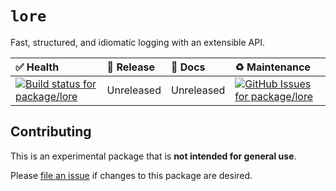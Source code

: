 <!-- #region(HEADER) -->
# `lore`

Fast, structured, and idiomatic logging with an extensible API.

| ✅ Health | 🚀 Release | 📝 Docs | ♻️ Maintenance |
|:----------|:-----------|:--------|:--------------|
| [![Build status for package/lore](https://github.com/matanlurey/pub.lurey.dev/actions/workflows/package_lore.yaml/badge.svg)](https://github.com/matanlurey/pub.lurey.dev/actions/workflows/package_lore.yaml) | Unreleased | Unreleased | [![GitHub Issues for package/lore](https://img.shields.io/github/issues/matanlurey/pub.lurey.dev/pkg-lore?label=issues)](https://github.com/matanlurey/pub.lurey.dev/issues?q=is%3Aopen+is%3Aissue+label%3Apkg-lore) |
<!-- #endregion -->

<!-- #region(CONTRIBUTING) -->
## Contributing

This is an experimental package that is **not intended for general use**.

Please [file an issue][] if changes to this package are desired.

[file an issue]: https://github.com/matanlurey/pub.lurey.dev/issues/new

<!-- #endregion -->
